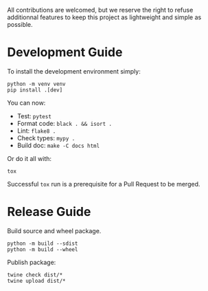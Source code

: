 All contributions are welcomed, but we reserve the right to refuse additionnal
features to keep this project as lightweight and simple as possible.

# Development Guide

To install the development environment simply:

```
python -m venv venv
pip install .[dev]
```

You can now:

 * Test: `pytest`
 * Format code: `black . && isort .`
 * Lint: `flake8 .`
 * Check types: `mypy .`
 * Build doc: `make -C docs html`

Or do it all with:

```
tox
```

Successful `tox` run is a prerequisite for a Pull Request to be merged.

# Release Guide

Build source and wheel package.

```
python -m build --sdist
python -m build --wheel
```

Publish package:

```
twine check dist/*
twine upload dist/*
```
